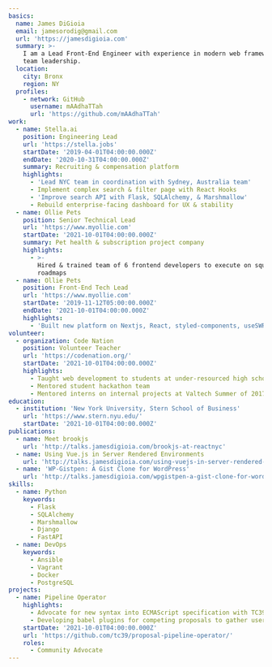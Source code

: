 ```yaml
---
basics:
  name: James DiGioia
  email: jamesorodig@gmail.com
  url: 'https://jamesdigioia.com'
  summary: >-
    I am a Lead Front-End Engineer with experience in modern web frameworks &
    team leadership.
  location:
    city: Bronx
    region: NY
  profiles:
    - network: GitHub
      username: mAAdhaTTah
      url: 'https://github.com/mAAdhaTTah'
work:
  - name: Stella.ai
    position: Engineering Lead
    url: 'https://stella.jobs'
    startDate: '2019-04-01T04:00:00.000Z'
    endDate: '2020-10-31T04:00:00.000Z'
    summary: Recruiting & compensation platform
    highlights:
      - 'Lead NYC team in coordination with Sydney, Australia team'
      - Implement complex search & filter page with React Hooks
      - 'Improve search API with Flask, SQLAlchemy, & Marshmallow'
      - Rebuild enterprise-facing dashboard for UX & stability
  - name: Ollie Pets
    position: Senior Technical Lead
    url: 'https://www.myollie.com'
    startDate: '2021-10-01T04:00:00.000Z'
    summary: Pet health & subscription project company
    highlights:
      - >-
        Hired & trained team of 6 frontend developers to execute on squad
        roadmaps
  - name: Ollie Pets
    position: Front-End Tech Lead
    url: 'https://www.myollie.com'
    startDate: '2019-11-12T05:00:00.000Z'
    endDate: '2021-10-01T04:00:00.000Z'
    highlights:
      - 'Built new platform on Nextjs, React, styled-components, useSWR'
volunteer:
  - organization: Code Nation
    position: Volunteer Teacher
    url: 'https://codenation.org/'
    startDate: '2021-10-01T04:00:00.000Z'
    highlights:
      - Taught web development to students at under-resourced high schools
      - Mentored student hackathon team
      - Mentored interns on internal projects at Valtech Summer of 2017 & 2018
education:
  - institution: 'New York University, Stern School of Business'
    url: 'https://www.stern.nyu.edu/'
    startDate: '2021-10-01T04:00:00.000Z'
publications:
  - name: Meet brookjs
    url: 'http://talks.jamesdigioia.com/brookjs-at-reactnyc'
  - name: Using Vue.js in Server Rendered Environments
    url: 'http://talks.jamesdigioia.com/using-vuejs-in-server-rendered-environments'
  - name: 'WP-Gistpen: A Gist Clone for WordPress'
    url: 'http://talks.jamesdigioia.com/wpgistpen-a-gist-clone-for-wordpress'
skills:
  - name: Python
    keywords:
      - Flask
      - SQLAlchemy
      - Marshmallow
      - Django
      - FastAPI
  - name: DevOps
    keywords:
      - Ansible
      - Vagrant
      - Docker
      - PostgreSQL
projects:
  - name: Pipeline Operator
    highlights:
      - Advocate for new syntax into ECMAScript specification with TC39
      - Developing babel plugins for competing proposals to gather user feedback
    startDate: '2021-10-01T04:00:00.000Z'
    url: 'https://github.com/tc39/proposal-pipeline-operator/'
    roles:
      - Community Advocate
---
```



